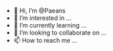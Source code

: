 - 👋 Hi, I’m @Paeans
- 👀 I’m interested in ...
- 🌱 I’m currently learning ...
- 💞️ I’m looking to collaborate on ...
- 📫 How to reach me ...

<!---
Paeans/Paeans is a ✨ special ✨ repository because its `README.md` (this file) appears on your GitHub profile.
You can click the Preview link to take a look at your changes.
--->
